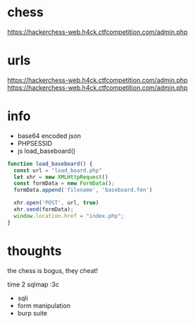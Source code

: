 # chess

https://hackerchess-web.h4ck.ctfcompetition.com/admin.php

# urls

https://hackerchess-web.h4ck.ctfcompetition.com/admin.php
https://hackerchess-web.h4ck.ctfcompetition.com/admin.php

# info

- base64 encoded json
- PHPSESSID
- js load_baseboard()

```js
function load_baseboard() {
  const url = "load_board.php"
  let xhr = new XMLHttpRequest()
  const formData = new FormData();
  formData.append('filename', 'baseboard.fen')

  xhr.open('POST', url, true)
  xhr.send(formData);
  window.location.href = "index.php";
}
```

# thoughts

the chess is bogus, they cheat!

time 2 sqlmap :3c

- sqli
- form manipulation
- burp suite
